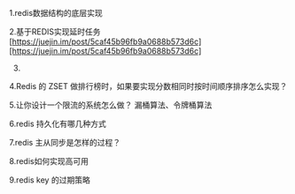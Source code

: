 1.redis数据结构的底层实现

2.基于REDIS实现延时任务
[https://juejin.im/post/5caf45b96fb9a0688b573d6c][https://juejin.im/post/5caf45b96fb9a0688b573d6c]

[https://juejin.im/post/5caf45b96fb9a0688b573d6c]: https://juejin.im/post/5caf45b96fb9a0688b573d6c

3.

4.Redis 的 ZSET 做排行榜时，如果要实现分数相同时按时间顺序排序怎么实现？

5.让你设计一个限流的系统怎么做？ 漏桶算法、令牌桶算法

6.redis 持久化有哪几种方式

7.redis 主从同步是怎样的过程？

8.redis如何实现高可用

9.redis key 的过期策略